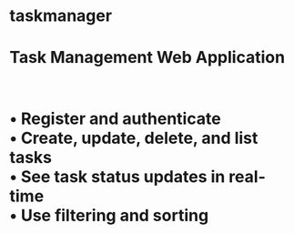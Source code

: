 # taskmanager
<h1>Task Management Web Application <h1>
<br/>• Register and authenticate 
<br/>• Create, update, delete, and list tasks 
<br/>• See task status updates in real-time 
<br/>• Use filtering and sorting
